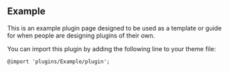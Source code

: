 Example
--
This is an example plugin page designed to be used as a template or guide for when people are designing plugins of their own.

You can import this plugin by adding the following line to your theme file:

`@import 'plugins/Example/plugin';`
